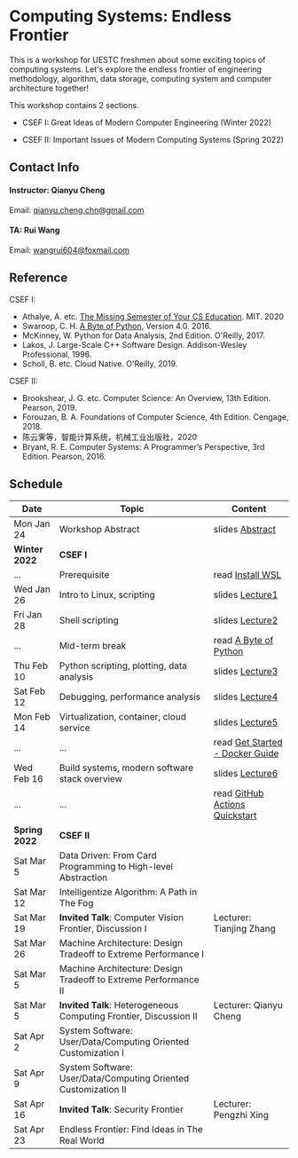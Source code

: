 # Computing Systems: Endless Frontier

This is a workshop for UESTC freshmen about some exciting topics of computing systems. Let's explore the endless frontier of engineering methodology, algorithm, data storage, computing system and computer architecture together!

This workshop contains 2 sections.

- CSEF I: Great Ideas of Modern Computer Engineering (Winter 2022)

- CSEF II: Important Issues of Modern Computing Systems (Spring 2022)

## Contact Info

#### Instructor: Qianyu Cheng

Email: qianyu.cheng.chn@gmail.com

#### TA: Rui Wang

Email: wangrui604@foxmail.com

## Reference

CSEF I:

- Athalye, A. etc. [The Missing Semester of Your CS Education](https://missing.csail.mit.edu/). MIT. 2020
- Swaroop, C. H. [A Byte of Python](https://python.swaroopch.com/), Version 4.0. 2016.
- McKinney, W. Python for Data Analysis, 2nd Edition. O'Reilly, 2017.
- Lakos, J. Large-Scale C++ Software Design. Addison-Wesley Professional, 1996.
- Scholl, B. etc. Cloud Native. O'Reilly, 2019.

CSEF II:

- Brookshear, J. G. etc. Computer Science: An Overview, 13th Edition. Pearson, 2019.
- Forouzan, B. A. Foundations of Computer Science, 4th Edition. Cengage, 2018.
- 陈云霁等，智能计算系统，机械工业出版社，2020
- Bryant, R. E. Computer Systems: A Programmer’s Perspective, 3rd Edition. Pearson, 2016.

## Schedule

| Date            | Topic                                         | Content                                                      |
| --------------- | --------------------------------------------- | ------------------------------------------------------------ |
| Mon Jan 24      | Workshop Abstract                             | slides [Abstract](./slides/abstract.pdf)                     |
| **Winter 2022** | **CSEF I**                                    |                                                              |
| ...             | Prerequisite                                  | read [Install WSL](https://docs.microsoft.com/zh-cn/windows/wsl/install) |
| Wed Jan 26      | Intro to Linux, scripting                     | slides [Lecture1](./slides/p1/lecture1.pdf)                  |
| Fri Jan 28      | Shell scripting                               | slides [Lecture2](./slides/p1/lecture2.pdf)                  |
| ...             | Mid-term break                                | read [A Byte of Python](https://python.swaroopch.com/)       |
| Thu Feb 10      | Python scripting, plotting, data analysis     | slides [Lecture3](./slides/p1/lecture3.pdf)                  |
| Sat Feb 12      | Debugging, performance analysis               | slides [Lecture4](./slides/p1/lecture4.pdf)                  |
| Mon Feb 14      | Virtualization, container, cloud service      | slides [Lecture5](./slides/p1/lecture5.pdf)                  |
| ...             | ...                                           | read [Get Started - Docker Guide](https://docs.docker.com/get-started/) |
| Wed Feb 16      | Build systems, modern software stack overview | slides [Lecture6](./slides/p1/lecture6.pdf)                  |
| ...             | ...                                           | read [GitHub Actions Quickstart](https://docs.github.com/cn/actions/quickstart) |
| **Spring 2022** | **CSEF II**                                   |                                                              |
| Sat Mar 5       | Data Driven: From Card Programming to High-level Abstraction      |                                          |
| Sat Mar 12      | Intelligentize Algorithm: A Path in The Fog                       |                                          |
| Sat Mar 19      | **Invited Talk**: Computer Vision Frontier, Discussion I          | Lecturer: Tianjing Zhang                 |
| Sat Mar 26      | Machine Architecture: Design Tradeoff to Extreme Performance I    |                                          |
| Sat Mar 5       | Machine Architecture: Design Tradeoff to Extreme Performance II   |                                          |
| Sat Mar 5       | **Invited Talk**: Heterogeneous Computing Frontier, Discussion II | Lecturer: Qianyu Cheng                   |
| Sat Apr 2       | System Software: User/Data/Computing Oriented Customization I     |                                          |
| Sat Apr 9       | System Software: User/Data/Computing Oriented Customization II    |                                          |
| Sat Apr 16      | **Invited Talk**: Security Frontier                               | Lecturer: Pengzhi Xing                   |
| Sat Apr 23      | Endless Frontier: Find Ideas in The Real World                    |                                          |


